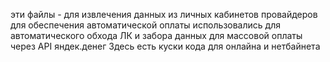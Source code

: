 эти файлы - для извлечения данных из личных кабинетов провайдеров
для обеспечения автоматической оплаты
использовались для автоматического обхода ЛК и забора данных для массовой оплаты
через API яндек.денег
Здесь есть куски кода для онлайна и нетбайнета
